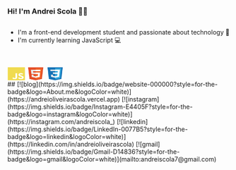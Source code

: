 ### Hi! I'm Andrei Scola 👋🏼
##
- I'm a front-end development student and passionate about technology 🚀
- I'm currently learning JavaScript 💻
##
<div style="display: inline_block"><br>
  <img align="center" alt="Rafa-Js" height="30" width="40" src="https://raw.githubusercontent.com/devicons/devicon/master/icons/javascript/javascript-plain.svg">
  <img align="center" alt="Rafa-HTML" height="30" width="40" src="https://raw.githubusercontent.com/devicons/devicon/master/icons/html5/html5-original.svg">
  <img align="center" alt="Rafa-CSS" height="30" width="40" src="https://raw.githubusercontent.com/devicons/devicon/master/icons/css3/css3-original.svg">
</div>
##
[![blog](https://img.shields.io/badge/website-000000?style=for-the-badge&logo=About.me&logoColor=white)](https://andreioliveirascola.vercel.app)
[![instagram](https://img.shields.io/badge/Instagram-E4405F?style=for-the-badge&logo=instagram&logoColor=white)](https://instagram.com/andreiscola_)
[![linkedin](https://img.shields.io/badge/LinkedIn-0077B5?style=for-the-badge&logo=linkedin&logoColor=white)](https://linkedin.com/in/andreioliveirascola)
[![gmail](https://img.shields.io/badge/Gmail-D14836?style=for-the-badge&logo=gmail&logoColor=white)](mailto:andreiscola7@gmail.com)
